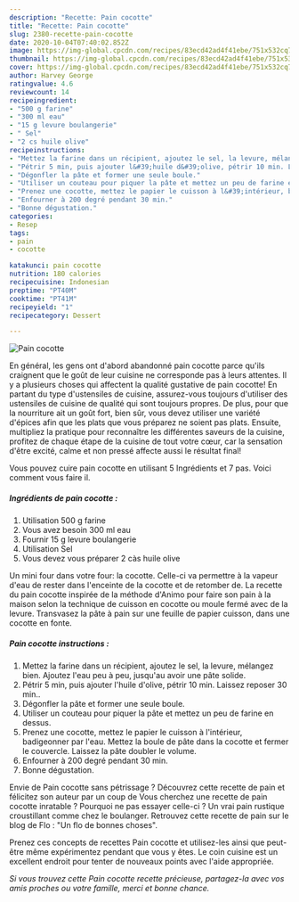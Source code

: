 ```yaml
---
description: "Recette: Pain cocotte"
title: "Recette: Pain cocotte"
slug: 2380-recette-pain-cocotte
date: 2020-10-04T07:40:02.852Z
image: https://img-global.cpcdn.com/recipes/83ecd42ad4f41ebe/751x532cq70/pain-cocotte-photo-principale-de-la-recette.jpg
thumbnail: https://img-global.cpcdn.com/recipes/83ecd42ad4f41ebe/751x532cq70/pain-cocotte-photo-principale-de-la-recette.jpg
cover: https://img-global.cpcdn.com/recipes/83ecd42ad4f41ebe/751x532cq70/pain-cocotte-photo-principale-de-la-recette.jpg
author: Harvey George
ratingvalue: 4.6
reviewcount: 14
recipeingredient:
- "500 g farine"
- "300 ml eau"
- "15 g levure boulangerie"
- " Sel"
- "2 cs huile olive"
recipeinstructions:
- "Mettez la farine dans un récipient, ajoutez le sel, la levure, mélangez bien. Ajoutez l&#39;eau peu à peu, jusqu&#39;au avoir une pâte solide."
- "Pétrir 5 min, puis ajouter l&#39;huile d&#39;olive, pétrir 10 min. Laissez reposer 30 min.."
- "Dégonfler la pâte et former une seule boule."
- "Utiliser un couteau pour piquer la pâte et mettez un peu de farine en dessus."
- "Prenez une cocotte, mettez le papier le cuisson à l&#39;intérieur, badigeonner par l&#39;eau. Mettez la boule de pâte dans la cocotte et fermer le couvercle. Laissez la pâte doubler le volume."
- "Enfourner à 200 degré pendant 30 min."
- "Bonne dégustation."
categories:
- Resep
tags:
- pain
- cocotte

katakunci: pain cocotte 
nutrition: 180 calories
recipecuisine: Indonesian
preptime: "PT40M"
cooktime: "PT41M"
recipeyield: "1"
recipecategory: Dessert

---
```



![Pain cocotte](https://img-global.cpcdn.com/recipes/83ecd42ad4f41ebe/751x532cq70/pain-cocotte-photo-principale-de-la-recette.jpg)

En général, les gens ont d'abord abandonné pain cocotte parce qu'ils craignent que le goût de leur cuisine ne corresponde pas à leurs attentes. Il y a plusieurs choses qui affectent la qualité gustative de pain cocotte! En partant du type d'ustensiles de cuisine, assurez-vous toujours d'utiliser des ustensiles de cuisine de qualité qui sont toujours propres. De plus, pour que la nourriture ait un goût fort, bien sûr, vous devez utiliser une variété d'épices afin que les plats que vous préparez ne soient pas plats. Ensuite, multipliez la pratique pour reconnaître les différentes saveurs de la cuisine, profitez de chaque étape de la cuisine de tout votre cœur, car la sensation d'être excité, calme et non pressé affecte aussi le résultat final!

<!--inarticleads1-->

Vous pouvez cuire pain cocotte en utilisant 5 Ingrédients et 7 pas. Voici comment vous faire il.

##### Ingrédients de pain cocotte :

1. Utilisation 500 g farine
1. Vous avez besoin 300 ml eau
1. Fournir 15 g levure boulangerie
1. Utilisation  Sel
1. Vous devez vous préparer 2 càs huile olive


Un mini four dans votre four: la cocotte. Celle-ci va permettre à la vapeur d&#39;eau de rester dans l&#39;enceinte de la cocotte et de retomber de. La recette du pain cocotte inspirée de la méthode d&#39;Animo pour faire son pain à la maison selon la technique de cuisson en cocotte ou moule fermé avec de la levure. Transvasez la pâte à pain sur une feuille de papier cuisson, dans une cocotte en fonte. 

<!--inarticleads2-->

##### Pain cocotte instructions :

1. Mettez la farine dans un récipient, ajoutez le sel, la levure, mélangez bien. Ajoutez l&#39;eau peu à peu, jusqu&#39;au avoir une pâte solide.
1. Pétrir 5 min, puis ajouter l&#39;huile d&#39;olive, pétrir 10 min. Laissez reposer 30 min..
1. Dégonfler la pâte et former une seule boule.
1. Utiliser un couteau pour piquer la pâte et mettez un peu de farine en dessus.
1. Prenez une cocotte, mettez le papier le cuisson à l&#39;intérieur, badigeonner par l&#39;eau. Mettez la boule de pâte dans la cocotte et fermer le couvercle. Laissez la pâte doubler le volume.
1. Enfourner à 200 degré pendant 30 min.
1. Bonne dégustation.


Envie de Pain cocotte sans pétrissage ? Découvrez cette recette de pain et félicitez son auteur par un coup de Vous cherchez une recette de pain cocotte inratable ? Pourquoi ne pas essayer celle-ci ? Un vrai pain rustique croustillant comme chez le boulanger. Retrouvez cette recette de pain sur le blog de Flo : &#34;Un flo de bonnes choses&#34;. 

<!--inarticleads1-->

<p>
Prenez ces concepts de recettes Pain cocotte et utilisez-les ainsi que peut-être même expérimentez pendant que vous y êtes. Le coin cuisine est un excellent endroit pour tenter de nouveaux points avec l'aide appropriée.
</p>

<p>
<i>Si vous trouvez cette Pain cocotte recette précieuse, partagez-la avec vos amis proches ou votre famille, merci et bonne chance.</i>
</p>
